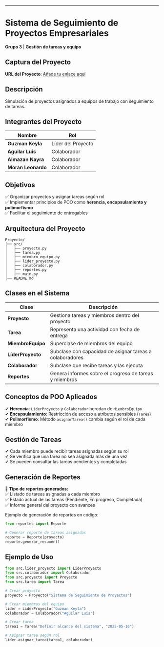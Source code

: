 ---
# **Sistema de Seguimiento de Proyectos Empresariales**  
**Grupo 3** | **Gestión de tareas y equipo**  

##  **Captura del Proyecto**
**URL del Proyecto**: [Añade tu enlace aquí](#)  

## **Descripción**  
Simulación de proyectos asignados a equipos de trabajo con seguimiento 
de tareas. 

## **Integrantes del Proyecto**  
| Nombre               | Rol                 |
|----------------------|---------------------|
| **Guzman Keyla**     | Líder del Proyecto  |
| **Aguilar Luis**     | Colaborador         |
| **Almazan Nayra**    | Colaborador         |
| **Moran Leonardo**   | Colaborador         |

## **Objetivos**  
✅ Organizar proyectos y asignar tareas según rol  
✅ Implementar principios de POO como **herencia, encapsulamiento y polimorfismo**  
✅ Facilitar el seguimiento de entregables  

## **Arquitectura del Proyecto**  
```
Proyecto/
│── src/
│   ├── proyecto.py
│   ├── tarea.py
│   ├── miembro_equipo.py
│   ├── lider_proyecto.py
│   ├── colaborador.py
│   ├── reportes.py
│   ├── main.py
│── README.md
```

## **Clases en el Sistema**  
| Clase             | Descripción |
|------------------|------------|
| **Proyecto**     | Gestiona tareas y miembros dentro del proyecto |
| **Tarea**       | Representa una actividad con fecha de entrega |
| **MiembroEquipo** | Superclase de miembros del equipo |
| **LíderProyecto** | Subclase con capacidad de asignar tareas a colaboradores |
| **Colaborador** | Subclase que recibe tareas y las ejecuta |
| **Reportes** | Genera informes sobre el progreso de tareas y miembros |

## **Conceptos de POO Aplicados**  
✔ **Herencia**: `LiderProyecto` y `Colaborador` heredan de `MiembroEquipo`  
✔ **Encapsulamiento**: Restricción de acceso a atributos sensibles (`Tarea`)  
✔ **Polimorfismo**: Método `asignarTarea()` cambia según el rol de cada miembro  

## **Gestión de Tareas**  
✔ Cada miembro puede recibir tareas asignadas según su rol  
✔ Se verifica que una tarea no sea asignada más de una vez  
✔ Se pueden consultar las tareas pendientes y completadas  

## **Generación de Reportes**  
🔹 **Tipo de reportes generados:**  
✅ Listado de tareas asignadas a cada miembro  
✅ Estado actual de las tareas (Pendiente, En progreso, Completada)  
✅ Informe general del proyecto con avances  

Ejemplo de generación de reportes en código:  
```python
from reportes import Reporte

# Generar reporte de tareas asignadas
reporte = Reporte(proyecto)
reporte.generar_resumen()
```

## **Ejemplo de Uso**  
```python
from src.lider_proyecto import LiderProyecto
from src.colaborador import Colaborador
from src.proyecto import Proyecto
from src.tarea import Tarea

# Crear proyecto
proyecto = Proyecto("Sistema de Seguimiento de Proyectos")

# Crear miembros del equipo
lider = LiderProyecto("Guzman Keyla")
colaborador = Colaborador("Aguilar Luis")

# Crear tarea
tarea1 = Tarea("Definir alcance del sistema", "2025-05-16")

# Asignar tarea según rol
lider.asignar_tarea(tarea1, colaborador)
```
